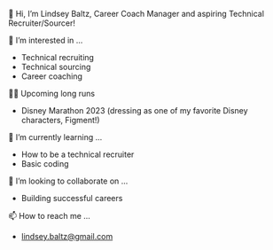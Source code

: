 👋 Hi, I’m Lindsey Baltz, Career Coach Manager and aspiring Technical Recruiter/Sourcer!

👀 I’m interested in ...
-   Technical recruiting
-   Technical sourcing
-   Career coaching

🏃‍♀️ Upcoming long runs
-   Disney Marathon 2023 (dressing as one of my favorite Disney characters, Figment!)

🌱 I’m currently learning ...
-   How to be a technical recruiter
-   Basic coding

💞️ I’m looking to collaborate on ...
-   Building successful careers

📫 How to reach me ...
-   lindsey.baltz@gmail.com

<!---
LSaxbyBaltz/LSaxbyBaltz is a ✨ special ✨ repository because its `README.md` (this file) appears on your GitHub profile.
You can click the Preview link to take a look at your changes.
--->
